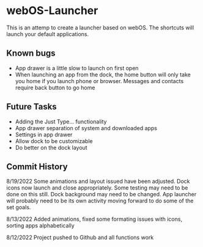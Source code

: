 # webOS-Launcher
This is an attemp to create a launcher based on webOS. The shortcuts will launch your default applications.

## Known bugs
* App drawer is a little slow to launch on first open
* When launching an app from the dock, the home button will only take you home if you launch phone or browser. Messages and contacts require back button to go home

## Future Tasks
* Adding the Just Type... functionality
* App drawer separation of system and downloaded apps
* Settings in app drawer
* Allow dock to be customizable
* Do better on the dock layout

## Commit History

8/19/2022
Some animations and layout issued have been adjusted. Dock icons now launch and close appropriately. Some testing may need to be done on this still. Dock background may need to be changed. App launcher will probably need to be its own activity moving forward to do some of the set goals.

8/13/2022
Added animations, fixed some formating issues with icons, sorting apps alphabetically

8/12/2022
Project pushed to Github and all functions work
